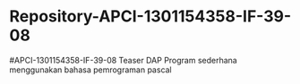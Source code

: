 # Repository-APCI-1301154358-IF-39-08
#APCI-1301154358-IF-39-08
            Teaser DAP
            Program sederhana menggunakan bahasa pemrograman pascal
